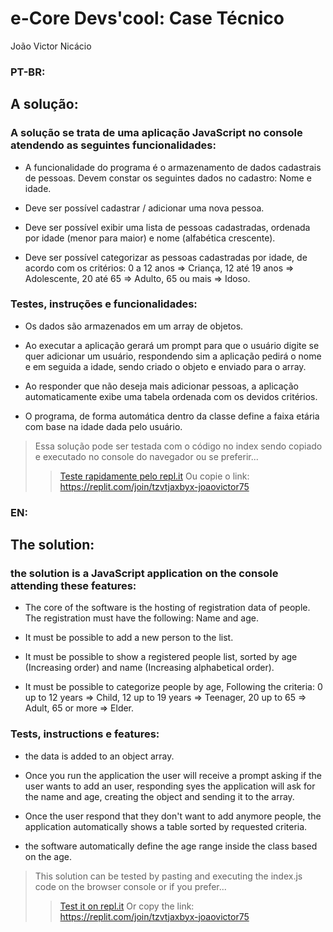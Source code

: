# e-Core Devs'cool: Case Técnico
João Victor Nicácio

### PT-BR:
## A solução:
### A solução se trata de uma aplicação JavaScript no console atendendo as seguintes funcionalidades:

- A funcionalidade do programa é o armazenamento de dados cadastrais de pessoas. Devem constar os seguintes dados no cadastro: Nome e idade.

- Deve ser possível cadastrar / adicionar uma nova pessoa.

- Deve ser possível exibir uma lista de pessoas cadastradas, ordenada por idade (menor para maior) e nome (alfabética crescente).

- Deve ser possível categorizar as pessoas cadastradas por idade, de acordo com os critérios: 0 a 12 anos => Criança, 12 até 19 anos => Adolescente, 20 até 65 => Adulto, 65 ou mais => Idoso.

### Testes, instruções e funcionalidades:

- Os dados são armazenados em um array de objetos.

- Ao executar a aplicação gerará um prompt para que o usuário digite se quer adicionar um usuário, respondendo sim a aplicação pedirá o nome e em seguida a idade, sendo criado o objeto e enviado para o array.

- Ao responder que não deseja mais adicionar pessoas, a aplicação automaticamente exibe uma tabela ordenada com os devidos critérios.

- O programa, de forma automática dentro da classe define a faixa etária com base na idade dada pelo usuário.

> Essa solução pode ser testada com o código no index sendo copiado e executado no console do navegador ou se preferir...
>
>> [Teste rapidamente pelo repl.it](https://replit.com/join/tzvtjaxbyx-joaovictor75)
>> Ou copie o link: https://replit.com/join/tzvtjaxbyx-joaovictor75


### EN:
## The solution:
### the solution is a JavaScript application on the console attending these features:

- The core of the software is the hosting of registration data of people. The registration must have the following: Name and age.

- It must be possible to add a new person to the list.

- It must be possible to show a registered people list, sorted by age (Increasing order) and name (Increasing alphabetical order).

- It must be possible to categorize people by age, Following the criteria: 0 up to 12 years => Child, 12 up to 19 years => Teenager, 20 up to 65 => Adult, 65 or more => Elder.

### Tests, instructions e features:

- the data is added to an object array.

- Once you run the application the user will receive a prompt asking if the user wants to add an user, responding syes the application will ask for the name and age, creating the object and sending it to the array.

- Once the user respond that they don't want to add anymore people, the application automatically shows a table sorted by requested criteria.

- the software automatically define the age range inside the class based on the age.

> This solution can be tested by pasting and executing the index.js code on the browser console or if you prefer...
>
>> [Test it on repl.it](https://replit.com/join/tzvtjaxbyx-joaovictor75)
>> Or copy the link: https://replit.com/join/tzvtjaxbyx-joaovictor75



